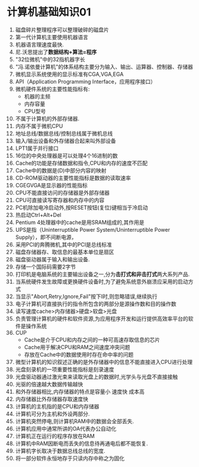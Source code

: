 # 计算机基础知识01
1. 磁盘碎片整理程序可以整理破碎的磁盘片
2. 第一代计算机主要使用机器语言
3. 机器语言理速度最快.
4. 尼.沃思提出了**数据结构+算法=程序**
5. "32位微机"中的32指机器字长
6. "冯.诺依曼计算机"的体系结构主要分为输入、输出、运算器、控制器、存储器
7. 微机显示系统使用的显示标准有CGA,VGA,EGA
8. API（Application Programming Interface，应用程序接口）
9. 微机硬件系统的主要性能指标有:
   * 机器的主频
   * 内存容量
   * CPU型号
10. 不属于计算机的外部存储器.
11. 内存不属于微机CPU
12. 地址总线/数据总线/控制总线属于微机总线
13. 输入/输出设备和外存储器合起来叫外部设备
14. LPT1属于并行接口
15. 16位的中央处理器是可以处理4个16进制的数
16. Cache的功能是存储数据和指令,CPU和内存的速度不匹配
17. Cache中的数据是(D)中部分内容的映射
18. CD-ROM驱动器的主要性能指标是数据的读取速率
19. CGEGVGA是显示器的性能指标
20. CPU不能直接访问的存储器是外部存储器
21. CPU可直接读写寄存器和内存中的内容
22. PC机除加电冷启动外,按RESET按钮(复位)键相当于冷启动
23. 热启动Ctrl+Alt+Del
24. Pentium 4处理器中的cache是用SRAM组成的,其作用是
25. UPS是指（Uninterruptible Power System/Uninterruptible Power Supply），即不间断电源，
26. 采用PCI的奔腾微机,其中的PCI是总线标准
27. 磁盘存储器存、取信息的最基本单位是扇区
28. 磁盘驱动器属于输入和输出设备.
29. 存储一个国际码需要2字节
30. 打印机是电脑系统的主要输出设备之一,分为**击打式和非击打式**两大系列产品.
31. 当系统硬件发生故障或更换硬件设备时,为了避免系统意外崩溃应采用的启动方式
32. 当显示"Abort,Retry,Ignore,Fail"按下I时,则忽略错误,继续执行
33. 电子计算机可直接执行的指令所包含的两部分是源操作数和目的操作数
34. 读写速度cache>内存储器>硬盘>软盘>光盘
35. 负责管理计算机的硬件和软件资源,为应用程序开发和运行提供高效率平台的软件是操作系统
36. CUP
    * Cache是介于CPU和内存之间的一种可高速存取信息的芯片
    * Cache用于解决CPU和RAM之间速度冲突问题
    * 存放在Cache中的数据使用时存在命中率的问题
37. 微型计算机的知识叙述正确的是外存储器中的信息不能直接进入CPU进行处理
38. 光盘刻录机的一项重要性能指标是刻录速度
39. 光盘驱动器通过激光束来读取光盘上的数据时,光学头与光盘不直接接触
40. 光驱的倍速越大数据传输越快
41. 和外存储器相比,内存储器的特点是容量小 速度快 成本高
42. 内存储器比外存储器存取速度快
43. 计算机的主机指的是CPU和内存储器
44. 计算机可分为主机和外设两部分.
45. 计算机突然停电,则计算机RAM中的数据会全部丢失.
46. 计算机应用中通常所讲的OA代表办公自动化
47. 计算机正在运行的程序存放在RAM
48. 计算机中RAM因断电而丢失的信息待再通电后都不能恢复.
49. 计算机字长取决于数据总线总线的宽度.
50. 将一部分软件永恒地存于只读内存中称之为固化





